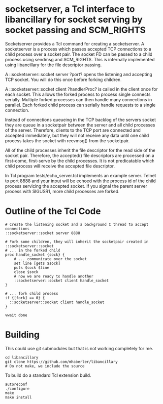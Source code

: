 socketserver, a Tcl interface to libancillary for socket serving by socket passing and SCM_RIGHTS
===

Socketserver provides a Tcl command for creating a socketserver.  A socketserver is a process
which passes accepted TCP connections to a child process over a socket pair.  The socket FD can be passed to
a child process using sendmsg and SCM_RIGHTS.  This is internally implemented using libancillary for the 
file descriptor passing.

A ::socketserver::socket server ?port? opens the listening and accepting TCP socket.  You will do this once before forking children.

A ::socketserver::socket client ?handlerProc? is called in the client once for each socket.
This allows the forked process to process single connects serially.
Multiple forked processes can then handle many connections in parallel.
Each forked child process can serially handle requests to a single connection.

Instead of connections queueing in the TCP backlog of the servers socket they are queue in a socketpair between the server and all child processes of the server.
Therefore, clients to the TCP port are connected and accepted immediately, but they will not receive any data until
one child process takes the socket with recvmsg() from the socketpair.

All of the child processes inherit the file descriptor for the read side of the socket pair.
Therefore, the accepted() file descriptors are processed on a first-come, first-serve by the child processes.
It is not predicatable which child process will receive the accepted file descriptor.

In Tcl program tests/echo_server.tcl implements an example server.  Telnet to port 8888 and your input will be echoed with the
process id of the child process servicing the accepted socket.
If you signal the parent server process with SIGUSR1, more child processes are forked.

Outline of the Tcl Code
===
```
# Create the listening socket and a background C thread to accept connections
::socketserver::socket server 8888

# Fork some children, they will inherit the socketpair created in ::socketserver::socket
# ... in the forked child
proc handle_socket {sock} {
    # ... communicate over the socket
    set line [gets $sock]
    puts $sock $line
    close $sock
    # now we are ready to handle another
    ::socketserver::socket client handle_socket
}

# ... fork child process
if {[fork] == 0} {
  ::socketserver::socket client handle_socket
}

vwait done
```

Building
===
This could use git submodules but that is not working completely for me.

```
cd libancillary
git clone https://github.com/mhaberler/libancillary
# Do not make, we include the source
```
To build do a standard Tcl extension build.
```
autoreconf
./configure
make
make install
```
